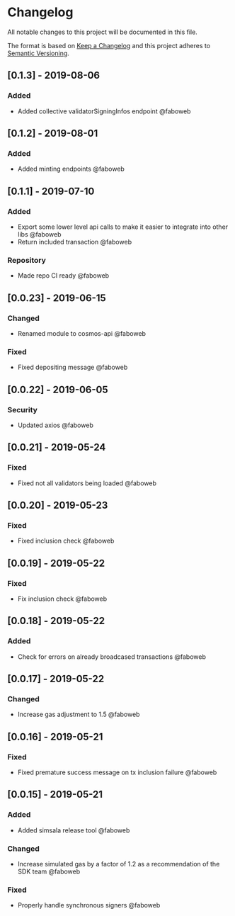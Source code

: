 # Changelog

All notable changes to this project will be documented in this file.

The format is based on [Keep a Changelog](http://keepachangelog.com/en/1.0.0/)
and this project adheres to [Semantic Versioning](http://semver.org/spec/v2.0.0.html).

<!-- SIMSALA --> <!-- DON'T DELETE, used for automatic changelog updates -->

## [0.1.3] - 2019-08-06

### Added

- Added collective validatorSigningInfos endpoint @faboweb

## [0.1.2] - 2019-08-01

### Added

- Added minting endpoints @faboweb

## [0.1.1] - 2019-07-10

### Added

- Export some lower level api calls to make it easier to integrate into other libs @faboweb
- Return included transaction @faboweb

### Repository

- Made repo CI ready @faboweb

## [0.0.23] - 2019-06-15

### Changed

- Renamed module to cosmos-api @faboweb

### Fixed

- Fixed depositing message @faboweb

## [0.0.22] - 2019-06-05

### Security

- Updated axios @faboweb

## [0.0.21] - 2019-05-24

### Fixed

- Fixed not all validators being loaded @faboweb

## [0.0.20] - 2019-05-23

### Fixed

- Fixed inclusion check @faboweb

## [0.0.19] - 2019-05-22

### Fixed

- Fix inclusion check @faboweb

## [0.0.18] - 2019-05-22

### Added

- Check for errors on already broadcased transactions @faboweb

## [0.0.17] - 2019-05-22

### Changed

- Increase gas adjustment to 1.5 @faboweb

## [0.0.16] - 2019-05-21

### Fixed

- Fixed premature success message on tx inclusion failure @faboweb

## [0.0.15] - 2019-05-21

### Added

- Added simsala release tool @faboweb

### Changed

- Increase simulated gas by a factor of 1.2 as a recommendation of the SDK team @faboweb

### Fixed

- Properly handle synchronous signers @faboweb